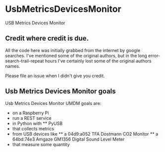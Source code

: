 # UsbMetricsDevicesMonitor
USB Metrics Devices Monitor

## Credit where credit is due.
All the code here was initially grabbed from the internet by google searches. I've mentioned some of the original authors, but in the long error-search-trail-repeat hours I've certainly lost some of the original authors names. 

Please file an issue when I didn't give you credit.

## Usb Metrics Devices Monitor goals
Usb Metrics Devices Monitor UMDM goals are:
* on a Raspberry Pi
* run a REST service
* in Python with
** PyUSB
* that collects metrics 
* from USB devices like
** a 04d9:a052 TFA Dostmann CO2 Monitor
** a 64bd:74e3 Amgaze GM1356 Digital Sound Level Meter
* that measure some quantity

